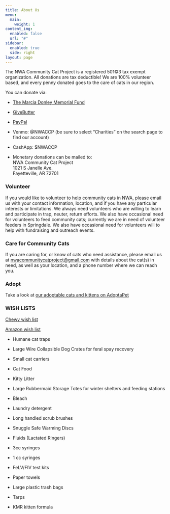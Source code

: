 ```yaml
---
title: About Us
menu:
  main:
    weight: 1
content_img:
  enabled: false
  url: "#"
sidebar:
  enabled: true
  side: right
layout: page
---
```

The NWA Community Cat Project is a registered 501©3 tax exempt organization. All donations are tax deductible! We are 100% volunteer based, and every penny donated goes to the care of cats in our region.

You can donate via:

*   [The Marcia Donley Memorial Fund](http://www.arcf.org/mdonley)
    
*   [GiveButter](https://givebutter.com/nwaccp)
    
*   [PayPal](https://www.paypal.com/US/fundraiser/charity/2408427)
    
*   Venmo: @NWACCP (be sure to select “Charities” on the search page to find our account)
    
*   CashApp: $NWACCP
    
*   Monetary donations can be mailed to:  
    NWA Community Cat Project  
    1021 S Janelle Ave.  
    Fayetteville, AR 72701
    

### Volunteer

If you would like to volunteer to help community cats in NWA, please email us with your contact information, location, and if you have any particular interests or limitations. We always need volunteers who are willing to learn and participate in trap, neuter, return efforts. We also have occasional need for volunteers to feed community cats; currently we are in need of volunteer feeders in Springdale. We also have occasional need for volunteers will to help with fundraising and outreach events.

### Care for Community Cats

If you are caring for, or know of cats who need assistance, please email us at [nwacommunitycatproject@gmail.com](mailto:nwacommunitycatproject@gmail.com) with details about the cat(s) in need, as well as your location, and a phone number where we can reach you.

### Adopt

Take a look at [our adoptable cats and kittens on AdoptaPet](https://www.adoptapet.com/shelter/195015-nwa-community-cat-project-fayetteville-arkansas)

### **WISH LISTS**

[Chewy wish list](https://www.chewy.com/g/nwa-community-cat-project_b118824058#wish-list)

[Amazon wish list](https://a.co/2rfCcMJ)

*   Humane cat traps
    
*   Large Wire Collapsible Dog Crates for feral spay recovery
    
*   Small cat carriers
    
*   Cat Food
    
*   Kitty Litter
    
*   Large Rubbermaid Storage Totes for winter shelters and feeding stations
    
*   Bleach
    
*   Laundry detergent
    
*   Long handled scrub brushes
    
*   Snuggle Safe Warming Discs
    
*   Fluids (Lactated Ringers)
    
*   3cc syringes
    
*   1 cc syringes
    
*   FeLV/FIV test kits
    
*   Paper towels
    
*   Large plastic trash bags
    
*   Tarps
    
*   KMR kitten formula